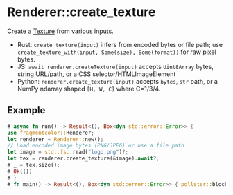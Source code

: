 # Renderer::create_texture

Create a [Texture](https://fragmentcolor.org/api/core/texture) from various inputs.

- Rust: `create_texture(input)` infers from encoded bytes or file path; use `create_texture_with(input, Some(size), Some(format))` for raw pixel bytes.
- JS: `await renderer.createTexture(input)` accepts `Uint8Array` bytes, string URL/path, or a CSS selector/HTMLImageElement
- Python: `renderer.create_texture(input)` accepts `bytes`, `str` path, or a NumPy ndarray shaped `[H, W, C]` where C=1/3/4.

## Example

```rust
# async fn run() -> Result<(), Box<dyn std::error::Error>> {
use fragmentcolor::Renderer;
let renderer = Renderer::new();
// Load encoded image bytes (PNG/JPEG) or use a file path
let image = std::fs::read("logo.png")?;
let tex = renderer.create_texture(&image).await?;
# _ = tex.size();
# Ok(())
# }
# fn main() -> Result<(), Box<dyn std::error::Error>> { pollster::block_on(run()) }
```

